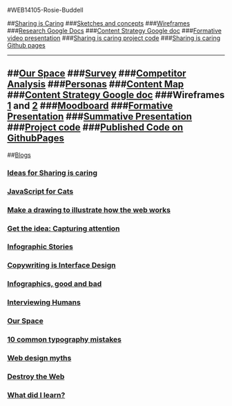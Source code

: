 #WEB14105-Rosie-Buddell

##[Sharing is Caring](https://drive.google.com/folderview?id=0B4MyhvimzX_fLWJTaWlYekRzeVE&usp=sharing)
###[Sketches and concepts](https://drive.google.com/folderview?id=0B4MyhvimzX_fd2NnSkhpc2ZmaDA&usp=sharing)
###[Wireframes](https://drive.google.com/folderview?id=0B4MyhvimzX_feGcyWDdQQ2xDaGs&usp=sharing)
###[Research Google Docs](https://docs.google.com/document/d/10YEyqOUUxSaGqA8pNi692CIc0oQUX-KL9La8CE7Rce4/edit?usp=sharing)
###[Content Strategy Google doc](https://docs.google.com/document/d/130U80HfUgvpVeNw_tG5AvgxEE9sYiGfk9_ZzgJ5gqic/edit?usp=sharing)
###[Formative video presentation](https://www.youtube.com/watch?v=rWRpxbXLQFM)
###[Sharing is caring project code](https://github.com/Rosiebuddell/Sharing-is-caring)
###[Sharing is caring Github pages](http://rosiebuddell.github.io/Sharing-is-caring/)

---
##[Our Space](https://drive.google.com/folderview?id=0B4MyhvimzX_fbE5uM0JOSUtzRTQ&usp=sharing)
###[Survey](https://wwwtf.typeform.com/to/IeJion)
###[Competitor Analysis](https://docs.google.com/presentation/d/1TFsy2Jef90VZFgfPAmCBr3I_ERlL0wJdJpyzW8l25aY/edit?usp=sharing)
###[Personas](https://docs.google.com/presentation/d/1ln-cuXV7GlPBJUArCBgSd_RcVgPbrEYf3Se1AhiKsBs/edit?usp=sharing)
###[Content Map](https://drive.google.com/file/d/0B7EQ0WWNAA-QTGhkMWtKdGtXazA/view?usp=sharing)
###[Content Strategy Google doc](https://docs.google.com/document/d/1MCDPxZxeGYKfaoK99UkRkDQSaDWASTn8Ouz2cwiA2ho/edit?usp=sharing)
###Wireframes [1](https://drive.google.com/file/d/0B7EQ0WWNAA-QTVVfWl9lek9SU00/view?usp=sharing) and [2](https://drive.google.com/file/d/0B7EQ0WWNAA-QZzN1RFU1UXNrMzQ/view?usp=sharing)
###[Moodboard](https://au.pinterest.com/murphy5132/rave-inspirations/)
###[Formative Presentation](https://docs.google.com/presentation/d/194TVshUVmxWB7f_lCOqlRO_CawzhoRX3JmI6Uq3WCbg/edit?usp=sharing)
###[Summative Presentation](https://docs.google.com/presentation/d/1USl8Tkf5PPFCnVqkX_Y8ouNK2ygiRn_n1lDDoumvH-0/edit?usp=sharing)
###[Project code](https://github.com/the-destroyers/Our-space) 
###[Published Code on GithubPages](http://the-destroyers.github.io/Our-space/)
---
##[Blogs](https://medium.com/@wwwtf)
### [Ideas for Sharing is caring](https://medium.com/@wwwtf/sharing-is-caring-initial-ideas-d4c03a249452#.rmnapyt4r)
### [JavaScript for Cats](https://medium.com/@wwwtf/javascript-for-cats-14ec7c4a8403#.1n8g0yuc4)
### [Make a drawing to illustrate how the web works](https://medium.com/@wwwtf/how-the-web-works-8b556c4285aa#.sp03qh10y)
### [Get the idea: Capturing attention](https://medium.com/@wwwtf/get-the-idea-ef8bbbbbd2bc#.foyk4nabx)
### [Infographic Stories](https://medium.com/@wwwtf/infographic-stories-4b43a3bb9fb8#.rbyc0nbck)
### [Copywriting is Interface Design](https://medium.com/@wwwtf/copywriting-is-interface-design-3b792aaafbd7#.nhpqxl9t7)
### [Infographics, good and bad](https://medium.com/@wwwtf/infographics-good-and-bad-36db16703e4c#.sg1llttsx)
### [Interviewing Humans](https://medium.com/@wwwtf/interviewing-humans-92f519360b18#.86i7vjxh6)
### [Our Space](https://medium.com/@wwwtf/our-space-9129bd4e671c#.nj8jpdnws)
### [10 common typography mistakes](https://medium.com/@wwwtf/typography-mistakes-ac157e44279d#.yraxxxany)
### [Web design myths](https://medium.com/@wwwtf/web-design-myths-88f9227f022e#.ekigay9s1)
### [Destroy the Web](https://medium.com/@wwwtf/destroy-the-web-27f326578a3f#.ls8nlom0k)
### [What did I learn?](https://medium.com/@wwwtf/what-did-i-learn-1940342df631#.c67nrti1a)
